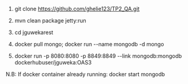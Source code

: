 1) git clone https://github.com/ghelie123/TP2_QA.git

2) mvn clean package jetty:run

3) cd jguwekarest

4) docker pull mongo; docker run --name mongodb -d mongo

5) docker run -p 8080:8080 -p 8849:8849 --link mongodb:mongodb dockerhubuser/jguweka:OAS3
 
N.B: If docker container already running: docker start mongodb
